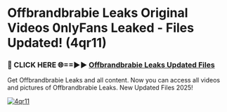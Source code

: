 # Offbrandbrabie Leaks Original Videos 0nlyFans Leaked - Files Updated! (4qr11)

<h3>🔴 CLICK HERE 🌐==►► <a href="https://tinyurl.com/2jnfzry5" rel="nofollow">Offbrandbrabie Leaks Updated Files</a></h3>

Get Offbrandbrabie Leaks and all content. Now you can access all videos and pictures of Offbrandbrabie Leaks. New Updated Files 2025!

[![4qr11](https://i.imgur.com/GyGTBgg.gif)](https://tinyurl.com/2jnfzry5)
